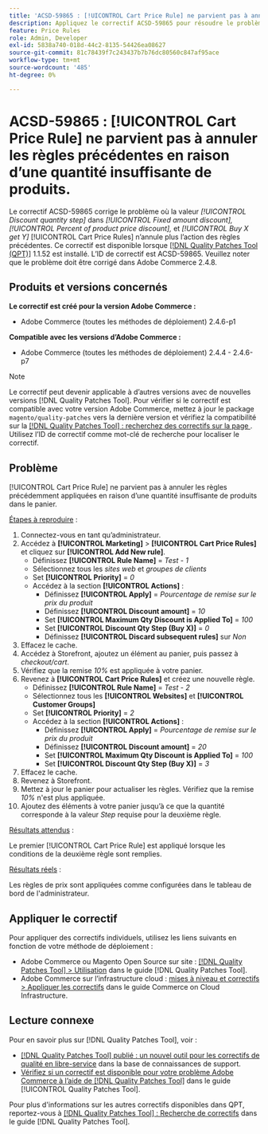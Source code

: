 ```yaml
---
title: 'ACSD-59865 : [!UICONTROL Cart Price Rule] ne parvient pas à annuler les règles précédentes en raison d’une quantité insuffisante de produits.'
description: Appliquez le correctif ACSD-59865 pour résoudre le problème Adobe Commerce en raison duquel la valeur *Étape de quantité du rabais* dans *Remise de prix fixe* *Pourcentage de remise sur le prix du produit* et *Acheter X obtenir Y* [!UICONTROL Cart Price Rules] n’annule plus l’action des règles précédentes.
feature: Price Rules
role: Admin, Developer
exl-id: 5838a740-018d-44c2-8135-54426ea08627
source-git-commit: 81c78439f7c243437b7b76dc80560c847af95ace
workflow-type: tm+mt
source-wordcount: '485'
ht-degree: 0%

---
```


# ACSD-59865 : [!UICONTROL Cart Price Rule] ne parvient pas à annuler les règles précédentes en raison d’une quantité insuffisante de produits.

Le correctif ACSD-59865 corrige le problème où la valeur *[!UICONTROL Discount quantity step]* dans *[!UICONTROL Fixed amount discount],* *[!UICONTROL Percent of product price discount],* et *[!UICONTROL Buy X get Y]* [!UICONTROL Cart Price Rules] n’annule plus l’action des règles précédentes. Ce correctif est disponible lorsque [[!DNL Quality Patches Tool (QPT)]](https://experienceleague.adobe.com/fr/docs/commerce-knowledge-base/kb/announcements/commerce-announcements/magento-quality-patches-released-new-tool-to-self-serve-quality-patches) 1.1.52 est installé. L’ID de correctif est ACSD-59865. Veuillez noter que le problème doit être corrigé dans Adobe Commerce 2.4.8.

## Produits et versions concernés

**Le correctif est créé pour la version Adobe Commerce :**

* Adobe Commerce (toutes les méthodes de déploiement) 2.4.6-p1

**Compatible avec les versions d’Adobe Commerce :**

* Adobe Commerce (toutes les méthodes de déploiement) 2.4.4 - 2.4.6-p7

>[!NOTE]
>
>Le correctif peut devenir applicable à d’autres versions avec de nouvelles versions [!DNL Quality Patches Tool]. Pour vérifier si le correctif est compatible avec votre version Adobe Commerce, mettez à jour le package `magento/quality-patches` vers la dernière version et vérifiez la compatibilité sur la [[!DNL Quality Patches Tool] : recherchez des correctifs sur la page ](https://experienceleague.adobe.com/tools/commerce-quality-patches/index.html?lang=fr). Utilisez l’ID de correctif comme mot-clé de recherche pour localiser le correctif.

## Problème

[!UICONTROL Cart Price Rule] ne parvient pas à annuler les règles précédemment appliquées en raison d’une quantité insuffisante de produits dans le panier.

<u>Étapes à reproduire</u> :

1. Connectez-vous en tant qu’administrateur.
1. Accédez à **[!UICONTROL Marketing]** > **[!UICONTROL Cart Price Rules]** et cliquez sur **[!UICONTROL Add New rule]**.
   * Définissez **[!UICONTROL Rule Name]** = *Test - 1*
   * Sélectionnez tous les *sites web* et *groupes de clients*
   * Set **[!UICONTROL Priority]** = *0*
   * Accédez à la section **[!UICONTROL Actions]** :
      * Définissez **[!UICONTROL Apply]** = *Pourcentage de remise sur le prix du produit*
      * Définissez **[!UICONTROL Discount amount]** = *10*
      * Set **[!UICONTROL Maximum Qty Discount is Applied To]** = *100*
      * Set **[!UICONTROL Discount Qty Step (Buy X)]** = *0*
      * Définissez **[!UICONTROL Discard subsequent rules]** sur *Non*
1. Effacez le cache.
1. Accédez à Storefront, ajoutez un élément au panier, puis passez à *checkout/cart*.
1. Vérifiez que la remise *10%* est appliquée à votre panier.
1. Revenez à **[!UICONTROL Cart Price Rules]** et créez une nouvelle règle.
   * Définissez **[!UICONTROL Rule Name]** = *Test - 2*
   * Sélectionnez tous les **[!UICONTROL Websites]** et **[!UICONTROL Customer Groups]**
   * Set **[!UICONTROL Priority]** = *2*
   * Accédez à la section **[!UICONTROL Actions]** :
      * Définissez **[!UICONTROL Apply]** = *Pourcentage de remise sur le prix du produit*
      * Définissez **[!UICONTROL Discount amount]** = *20*
      * Set **[!UICONTROL Maximum Qty Discount is Applied To]** = *100*
      * Set **[!UICONTROL Discount Qty Step (Buy X)]** = *3*
1. Effacez le cache.
1. Revenez à Storefront.
1. Mettez à jour le panier pour actualiser les règles. Vérifiez que la remise *10%* n&#39;est plus appliquée.
1. Ajoutez des éléments à votre panier jusqu’à ce que la quantité corresponde à la valeur *Step* requise pour la deuxième règle.

<u>Résultats attendus</u> :

Le premier [!UICONTROL Cart Price Rule] est appliqué lorsque les conditions de la deuxième règle sont remplies.

<u>Résultats réels</u> :

Les règles de prix sont appliquées comme configurées dans le tableau de bord de l&#39;administrateur.

## Appliquer le correctif

Pour appliquer des correctifs individuels, utilisez les liens suivants en fonction de votre méthode de déploiement :

* Adobe Commerce ou Magento Open Source sur site : [[!DNL Quality Patches Tool] > Utilisation](/help/tools/quality-patches-tool/usage.md) dans le guide [!DNL Quality Patches Tool].
* Adobe Commerce sur l’infrastructure cloud : [mises à niveau et correctifs > Appliquer les correctifs](https://experienceleague.adobe.com/docs/commerce-cloud-service/user-guide/develop/upgrade/apply-patches.html?lang=fr) dans le guide Commerce on Cloud Infrastructure.

## Lecture connexe

Pour en savoir plus sur [!DNL Quality Patches Tool], voir :

* [[!DNL Quality Patches Tool] publié : un nouvel outil pour les correctifs de qualité en libre-service](https://experienceleague.adobe.com/fr/docs/commerce-knowledge-base/kb/announcements/commerce-announcements/magento-quality-patches-released-new-tool-to-self-serve-quality-patches) dans la base de connaissances de support.
* [Vérifiez si un correctif est disponible pour votre problème Adobe Commerce à l’aide de  [!DNL Quality Patches Tool]](/help/tools/quality-patches-tool/patches-available-in-qpt/check-patch-for-magento-issue-with-magento-quality-patches.md) dans le guide [!UICONTROL Quality Patches Tool].

Pour plus d&#39;informations sur les autres correctifs disponibles dans QPT, reportez-vous à [[!DNL Quality Patches Tool] : Recherche de correctifs](https://experienceleague.adobe.com/tools/commerce-quality-patches/index.html?lang=fr) dans le guide [!DNL Quality Patches Tool].
